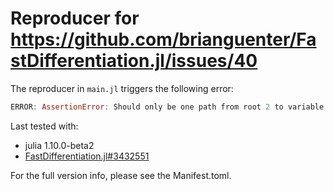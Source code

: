# Reproducer for https://github.com/brianguenter/FastDifferentiation.jl/issues/40

The reproducer in `main.jl` triggers the following error:

```julia
ERROR: AssertionError: Should only be one path from root 2 to variable 6. Instead have 2 children from node 1474 on the path
```

Last tested with:

- julia 1.10.0-beta2
- [FastDifferentiation.jl#3432551](https://github.com/brianguenter/FastDifferentiation.jl/commit/34325511369d200d8a21529ab04e5d86586bea2f)

For the full version info, please see the Manifest.toml.
